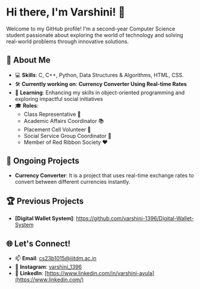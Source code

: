 # Hi there, I'm Varshini! 👋

Welcome to my GitHub profile! I'm a second-year Computer Science student passionate about exploring the world of technology and solving real-world problems through innovative solutions.

## 🌟 About Me
- 💻 **Skills**: C, C++, Python, Data Structures & Algorithms, HTML, CSS.
- 🛠️ **Currently working on**: **Currency Converter Using Real-time Rates**
- 🌱 **Learning**: Enhancing my skills in object-oriented programming and exploring impactful social initiatives  
- 🎓 **Roles**:  
  - Class Representative 🏫  
  - Academic Affairs Coordinator 📚  
  - Placement Cell Volunteer 💼  
  - Social Service Group Coordinator 🤝  
  - Member of Red Ribbon Society ❤️  

## 🌟 Ongoing Projects
- **Currency Converter**: It is a project that uses real-time exchange rates to convert between different currencies instantly.

## 🏆 Previous Projects
- **[Digital Wallet System]**: https://github.com/varshini-1396/Digital-Wallet-System 

## 🌐 Let's Connect!
- 📫 **Email**: cs23b1015@iiitdm.ac.in
- 💬 **Instagram**: [varshini_1396](https://www.instagram.com/) 
- 🔗 **LinkedIn**: [https://www.linkedin.com/in/varshini-avula](https://www.linkedin.com/) 


